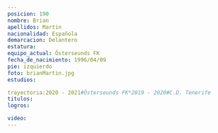 ```yaml
---
posicion: 190
nombre: Brian
apellidos: Martin
nacionalidad: Española
demarcacion: Delantero
estatura: 
equipo_actual: Österseunds FK
fecha_de_nacimiento: 1996/04/09
pie: izquierdo
foto: brianMartin.jpg
estudios: 

trayectoria:2020 - 2021#Österseunds FK*2019 - 2020#C.D. Tenerife
titulos:
logros:

video:
---
```


